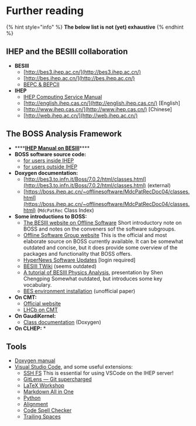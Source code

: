 # Further reading

{% hint style="info" %}
**The below list is not \(yet\) exhaustive**
{% endhint %}

## IHEP and the BESIII collaboration

* **BESIII**
  * [http://bes3.ihep.ac.cn/](http://bes3.ihep.ac.cn/)
  * [http://bes.ihep.ac.cn/](http://bes.ihep.ac.cn/)
  * [BEPC & BEPCII](http://english.ihep.cas.cn/doc/259.html)
* **IHEP**
  * [IHEP Computing Service Manual](http://afsapply.ihep.ac.cn/cchelp/en/)
  * [http://english.ihep.cas.cn/](http://english.ihep.cas.cn/) \[English\]
  * [http://www.ihep.cas.cn/](http://www.ihep.cas.cn/) \[Chinese\]
  * [http://web.ihep.ac.cn/](http://web.ihep.ac.cn/)

## The BOSS Analysis Framework

* \*\*\*\*[**IHEP Manual on BESIII**](http://afsapply.ihep.ac.cn/cchelp/en/experiments/BES/)\*\*\*\*
* **BOSS software source code:**
  * [for users inside IHEP](http://koala.ihep.ac.cn/cgi-bin/viewcvs.cgi/BossCvs/)
  * [for users outside IHEP](http://docbes3.ihep.ac.cn/viewvc/cgi-bin/viewvc.cgi/BESIII/BossCvs/)
* **Doxygen documentation:**
  * [http://bes3.to.infn.it/Boss/7.0.2/html/classes.html](http://bes3.to.infn.it/Boss/7.0.2/html/classes.html) \(external\)
  * [https://boss.ihep.ac.cn/~offlinesoftware/MdcPatRecDoc04/classes.html](https://boss.ihep.ac.cn/~offlinesoftware/MdcPatRecDoc04/classes.html) \(`MdcPatRec` Class Index\)
* **Some introductions to BOSS:**
  * [The BESIII website on Offline Software](http://english.ihep.cas.cn/bes/doc/2247.html) Short introductory note on BOSS and notes on the conveners sof the software subgroups.
  * [Offline Software Group website](https://docbes3.ihep.ac.cn/~offlinesoftware/index.php/Main_Page) This is the official and most elaborate source on BOSS currently available. It can be somewhat outdated and concise, but it does provide some overview of the packages and functionality that BOSS offers.
  * [HyperNews Software Updates](https://hnbes3.ihep.ac.cn//HyperNews/get/software.html) \[login required\]
  * [BESIII TWiki](http://twiki.ihep.ac.cn/twiki/view/BES/BOSS/WebHome) \(seems outdated\)
  * [A tutorial of BESIII Physics Analysis](http://www.hep.umn.edu/bes3/MN_BES3_files/BESIII_intro_shencp.pdf), presentation by Shen Chengping Somewhat outdated, but introduces some key vocabulary.
  * [BES environment installation](https://www.phys.hawaii.edu/~besdata/paper/BESinstall.pdf) \(unofficial paper\)
* **On CMT:**
  * [Official website](http://www.cmtsite.net/)
  * [LHCb on CMT](https://lhcb-comp.web.cern.ch/lhcb-comp/support/CMT/cmt.htm)
* **On GaudiKernel:**
  * [Class documentation](https://dayabay.bnl.gov/dox/GaudiKernel/html/annotated.html) \(Doxygen\)
* **On CLHEP:**
  * 

## Tools

* ​[Doxygen manual](http://www.doxygen.nl/manual/index.html)​
* [Visual Studio Code](https://code.visualstudio.com/), and some useful extensions:
  * ​[SSH FS](https://marketplace.visualstudio.com/items?itemName=Kelvin.vscode-sshfs) This is essential for using VSCode on the IHEP server!
  * ​[GitLens — Git supercharged](https://marketplace.visualstudio.com/items?itemName=eamodio.gitlens)​
  * ​[LaTeX Workshop](https://marketplace.visualstudio.com/items?itemName=James-Yu.latex-workshop)​
  * ​[Markdown All in One](https://marketplace.visualstudio.com/items?itemName=yzhang.markdown-all-in-one)​
  * ​[Python](https://marketplace.visualstudio.com/items?itemName=ms-python.python)​
  * ​[Alignment](https://marketplace.visualstudio.com/items?itemName=annsk.alignment)​
  * ​[Code Spell Checker](https://marketplace.visualstudio.com/items?itemName=streetsidesoftware.code-spell-checker)​
  * ​[Trailing Spaces](https://marketplace.visualstudio.com/items?itemName=shardulm94.trailing-spaces)​

